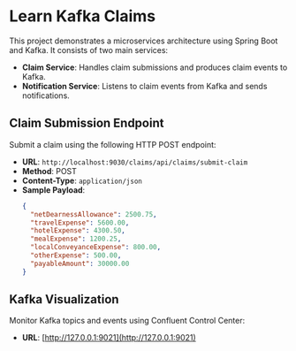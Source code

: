 # Learn Kafka Claims

This project demonstrates a microservices architecture using Spring Boot and Kafka. It consists of two main services:

- **Claim Service**: Handles claim submissions and produces claim events to Kafka.
- **Notification Service**: Listens to claim events from Kafka and sends notifications.

## Claim Submission Endpoint

Submit a claim using the following HTTP POST endpoint:

- **URL**: `http://localhost:9030/claims/api/claims/submit-claim`
- **Method**: POST
- **Content-Type**: `application/json`
- **Sample Payload**:
  ```json
  {
    "netDearnessAllowance": 2500.75,
    "travelExpense": 5600.00,
    "hotelExpense": 4300.50,
    "mealExpense": 1200.25,
    "localConveyanceExpense": 800.00,
    "otherExpense": 500.00,
    "payableAmount": 30000.00
  }
  ```

## Kafka Visualization

Monitor Kafka topics and events using Confluent Control Center:

- **URL**: [http://127.0.0.1:9021](http://127.0.0.1:9021)
